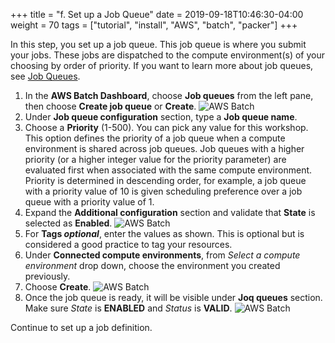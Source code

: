 +++
title = "f. Set up a Job Queue"
date = 2019-09-18T10:46:30-04:00
weight = 70
tags = ["tutorial", "install", "AWS", "batch", "packer"]
+++

In this step, you set up a job queue. This job queue is where you submit your jobs. These jobs are dispatched to the compute environment(s) of your choosing by order of priority. If you want to learn more about job queues, see [Job Queues](https://docs.aws.amazon.com/batch/latest/userguide/job_queues.html).

1. In the **AWS Batch Dashboard**, choose **Job queues** from the left pane, then choose **Create job queue** or **Create**.
![AWS Batch](/images/aws-batch/job-queue/job_queue_create.png)
2. Under **Job queue configuration** section, type a **Job queue name**.
3. Choose a **Priority** (1-500). You can pick any value for this workshop. This option defines the priority of a job queue when a compute environment is shared across job queues. Job queues with a higher priority (or a higher integer value for the priority parameter) are evaluated first when associated with the same compute environment. Priority is determined in descending order, for example, a job queue with a priority value of 10 is given scheduling preference over a job queue with a priority value of 1.
4. Expand the **Additional configuration** section and validate that **State** is selected as **Enabled**.
![AWS Batch](/images/aws-batch/job-queue/job_queue_config.png)
5. For **Tags *optional***, enter the values as shown. This is optional but is considered a good practice to tag your resources.
6. Under **Connected compute environments**, from *Select a compute environment* drop down, choose the environment you created previously.
7. Choose **Create**.
![AWS Batch](/images/aws-batch/job-queue/job_queue_tags_compute_env.png)
8. Once the job queue is ready, it will be visible under **Joq queues** section. Make sure *State* is **ENABLED** and *Status* is **VALID**.
![AWS Batch](/images/aws-batch/job-queue/job_queue_display.png)

Continue to set up a job definition.




